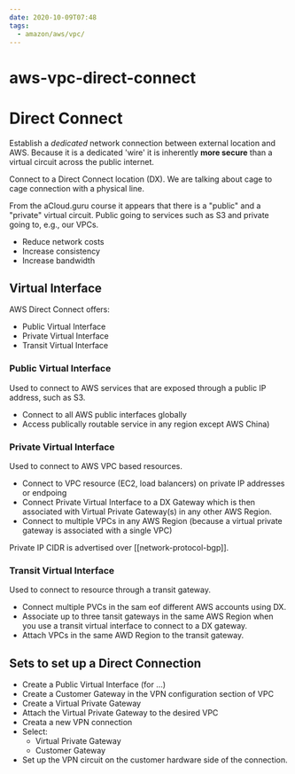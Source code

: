 ```yaml
---
date: 2020-10-09T07:48
tags:
  - amazon/aws/vpc/
---
```


# aws-vpc-direct-connect
# Direct Connect
Establish a *dedicated* network connection between external location and AWS.
Because it is a dedicated 'wire' it is inherently **more secure** than a virtual circuit across the public internet.

Connect to a Direct Connect location (DX). 
We are talking about cage to cage connection with a physical line.

From the aCloud.guru course it appears that there is a "public" and a "private" virtual circuit. Public going to services such as S3 and private going to, e.g., our VPCs.

* Reduce network costs
* Increase consistency
* Increase bandwidth

## Virtual Interface

AWS Direct Connect offers:
* Public Virtual Interface
* Private Virtual Interface
* Transit Virtual Interface

### Public Virtual Interface

Used to connect to AWS services that are exposed through a public IP address, such as S3.
* Connect to all AWS public interfaces globally
* Access publically routable service in any region except AWS China)

### Private Virtual Interface

Used to connect to AWS VPC based resources.
* Connect to VPC resource (EC2, load balancers) on private IP addresses or endpoing
* Connect Private Virtual Interface to a DX Gateway which is then associated with Virtual Private Gateway(s) in any other AWS Region.
* Connect to multiple VPCs in any AWS Region (because a virtual private gateway is associated with a single VPC)

Private IP CIDR is advertised over [[network-protocol-bgp]].

### Transit Virtual Interface

Used to connect to resource through a transit gateway.
* Connect multiple PVCs in the sam eof different AWS accounts using DX.
* Associate up to three tansit gateways in the same AWS Region when you use a transit virtual interface to connect to a DX gateway.
* Attach VPCs in the same AWD Region to the transit gateway.

## Sets to set up a Direct Connection
* Create a Public Virtual Interface (for ...)
* Create a Customer Gateway in the VPN configuration section of VPC
* Create a Virtual Private Gateway
* Attach the Virtual Private Gateway to the desired VPC
* Creata a new VPN connection
* Select:
  * Virtual Private Gateway
  * Customer Gateway
* Set up the VPN circuit on the customer hardware side of the connection.
